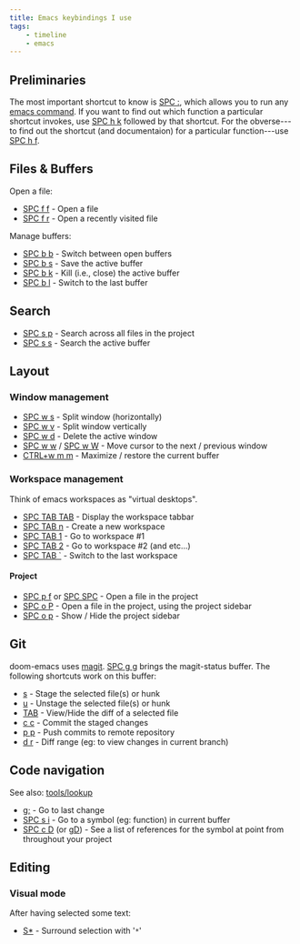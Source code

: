 ```yaml
---
title: Emacs keybindings I use
tags:
    - timeline
    - emacs
---
```


## Preliminaries

The most important shortcut to know is [SPC :][kbd], which allows you to run any
[emacs command](https://www.emacswiki.org/emacs/InteractiveFunction). If you want to find out which function a particular shortcut invokes, use [SPC h k][kbd] followed by that shortcut. For the obverse---to find out the shortcut (and documentaion) for a particular function---use [SPC h f][kbd].

## Files & Buffers

Open a file:

- [SPC f f][kbd] - Open a file
- [SPC f r][kbd] - Open a recently visited file

Manage buffers:

- [SPC b b][kbd] - Switch between open buffers
- [SPC b s][kbd] - Save the active buffer
- [SPC b k][kbd] - Kill (i.e., close) the active buffer
- [SPC b l][kbd] - Switch to the last buffer

## Search

- [SPC s p][kbd] - Search across all files in the project
- [SPC s s][kbd] - Search the active buffer

## Layout

### Window management

- [SPC w s][kbd] - Split window (horizontally)
- [SPC w v][kbd] - Split window vertically
- [SPC w d][kbd] - Delete the active window
- [SPC w w][kbd] / [SPC w W][kbd] - Move cursor to the next / previous window
- [CTRL+w m m][kbd] - Maximize / restore the current buffer

### Workspace management

Think of emacs workspaces as "virtual desktops".

- [SPC TAB TAB][kbd] - Display the workspace tabbar 
- [SPC TAB n][kbd] - Create a new workspace
- [SPC TAB 1][kbd] - Go to workspace #1
- [SPC TAB 2][kbd] - Go to workspace #2 (and etc...)
- [SPC TAB \`][kbd] - Switch to the last workspace

#### Project

- [SPC p f][kbd] or [SPC SPC][kbd] - Open a file in the project
- [SPC o P][kbd] - Open a file in the project, using the project sidebar
- [SPC o p][kbd] - Show / Hide the project sidebar

## Git

doom-emacs uses [magit](https://magit.vc/). [SPC g g][kbd] brings the magit-status buffer. The following shortcuts work on this buffer:

- [s][kbd] - Stage the selected file(s) or hunk
- [u][kbd] - Unstage the selected file(s) or hunk
- [TAB][kbd] - View/Hide the diff of a selected file
- [c c][kbd] - Commit the staged changes
- [p p][kbd] - Push commits to remote repository
- [d r][kbd] - Diff range (eg: to view changes in current branch)

## Code navigation

See also: [tools/lookup](https://github.com/hlissner/doom-emacs/tree/develop/modules/tools/lookup)

- [g;][kbd] - Go to last change
- [SPC s i][kbd] - Go to a symbol (eg: function) in current buffer
- [SPC c D][kbd] (or [gD][kbd]) - See a list of references for the symbol at point from throughout your project

## Editing

### Visual mode

After having selected some text:

- [S\*][kbd] - Surround selection with '`*`'

[kbd]: kbd:
